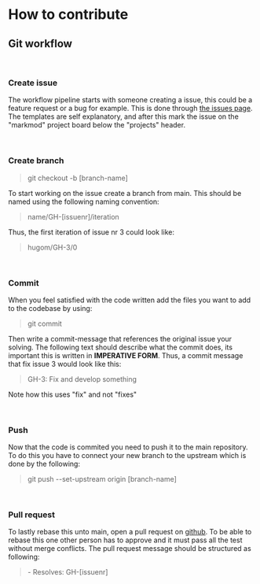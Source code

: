 # **How to contribute**

## Git workflow

<br />

### **Create issue**

The workflow pipeline starts with someone creating a issue, this could be a feature request or a bug for example. This is done through [the issues page](https://github.com/modmark-org/modmark/issues). The templates are self explanatory, and after this mark the issue on the "markmod" project board below the "projects" header.

<br />

### **Create branch**

> git checkout -b [branch-name]

To start working on the issue create a branch from main. This should be named using the following naming convention:

> name/GH-[issuenr]/iteration

Thus, the first iteration of issue nr 3 could look like:

> hugom/GH-3/0

<br />

### **Commit**

When you feel satisfied with the code written add the files you want to add to the codebase by using:

> git commit

Then write a commit-message that references the original issue your solving. The following text should describe what the commit does, its important this is written in **IMPERATIVE FORM**. Thus, a commit message that fix issue 3 would look like this:

> GH-3: Fix and develop something

Note how this uses "fix" and not "fixes"

<br />

### **Push**

Now that the code is commited you need to push it to the main repository. To do this you have to connect your new branch to the upstream which is done by the following:

> git push --set-upstream origin [branch-name]

 <br />

### **Pull request**

To lastly rebase this unto main, open a pull request on [github](www.github.com). To be able to rebase this one other person has to approve and it must pass all the test without merge conflicts. The pull request message should be structured as following:

> \- Resolves: GH-[issuenr]
